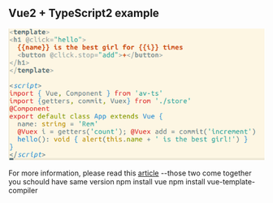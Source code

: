 Vue2 + TypeScript2 example
------

![screenshot](screen.png)

For more information, please read this [article](https://herringtondarkholme.github.io/2016/10/03/vue2-ts2/)
--those two come together you schould have same version
npm install vue 
npm install vue-template-compiler
